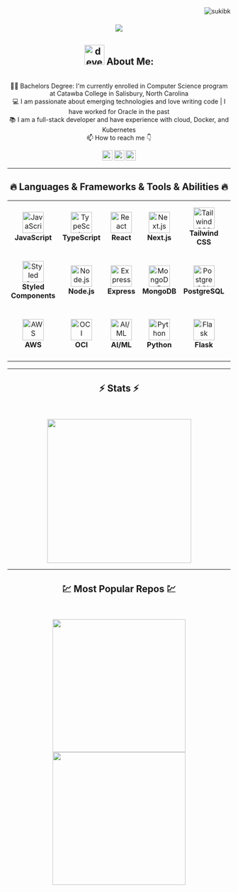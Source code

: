 <img align="right" src="https://visitor-badge.laobi.icu/badge?page_id=HalemoGPA/HalemoGPA" alt="sukibk">    
<!-- [![Typing SVG](https://readme-typing-svg.herokuapp.com?center=true&lines=This+is+HalemoGPA;Nice+to+meet+you+%F0%9F%91%8B)](https://git.io/typing-svg)       -->

<h1 align="center">
  <a href="https://git.io/typing-svg">
    <img src="https://readme-typing-svg.herokuapp.com/?lines=Hello+there+%F0%9F%91%8B;My+name+is+Marko+Sudar;Welcome+to+my+GitHub+%F0%9F%91%8B&center=true&size=30">
  </a>
</h1>
   
<h2 align="center"><img src="/images/Developer.gif" alt="developer gif"  height="45px">  About Me: </h2>
<p align="center">
  <br>
  👨‍🎓 Bachelors Degree: I'm currently enrolled in Computer Science program at Catawba College in Salisbury, North Carolina
  <br>
  💻 I am passionate about emerging technologies and love writing code | I have worked for Oracle in the past
  <br>
  📚 I am a full-stack developer and have experience with cloud, Docker, and Kubernetes
  <br>
  📫 How to reach me 👇
</p>
<p align="center"> <a href="https://www.linkedin.com/in/marko-sudar-00918221b/"><img src="https://img.shields.io/badge/linkedin-%230077B5.svg?&style=for-the-badge&logo=linkedin&logoColor=white" height=23></a> <a href="mailto:mjsudar21@catawba.edu"><img src="https://img.shields.io/badge/Gmail-D14836?style=for-the-badge&logo=gmail&logoColor=white" height=23></a>
  <!--  <a href="http://wa.me//201010147580"><img src="https://img.shields.io/badge/WhatsApp-25D366?style=for-the-badge&logo=whatsapp&logoColor=white" height=23></a> --> 
  <!-- <a href="https://www.facebook.com/halemogpa"><img src="https://img.shields.io/badge/Facebook-1877F2?style=for-the-badge&logo=facebook&logoColor=white" height=23></a> --> 
<!--   <a href="https://github.com/HalemoGPA/"><img src="https://img.shields.io/badge/GitHub-100000?style=for-the-badge&logo=github&logoColor=white" height=23></a> -->
 <!--  <a href="https://www.youtube.com/watch?v=p0uAJ6Eu4Rs"><img src="https://img.shields.io/badge/YouTube-FF0000?style=for-the-badge&logo=youtube&logoColor=white" height=23></a> -->
  <a href="https://t.me/sukibk"><img src="https://img.shields.io/badge/Telegram-2CA5E0?style=for-the-badge&logo=telegram&logoColor=white" height=23></a>
<hr>
<h2 align="center">🔥 Languages & Frameworks & Tools & Abilities 🔥</h2><be>
<table align="center">
  <tbody>
  <tr>
    <!-- JavaScript -->
    <td align="center" height="121" width="121">
      <a href="https://developer.mozilla.org/en-US/docs/Web/JavaScript" rel="nofollow">
        <img src="https://cdn.simpleicons.org/javascript" alt="JavaScript" width="48" height="48" style="max-width: 100%;">
      </a>
      <br><strong>JavaScript</strong>
    </td>
    <!-- TypeScript -->
    <td align="center" height="121" width="121">
      <a href="https://www.typescriptlang.org/" rel="nofollow">
        <img src="https://cdn.simpleicons.org/typescript" alt="TypeScript" width="48" height="48" style="max-width: 100%;">
      </a>
      <br><strong>TypeScript</strong>
    </td>
    <!-- React -->
    <td align="center" height="121" width="121">
      <a href="https://reactjs.org/" rel="nofollow">
        <img src="https://cdn.simpleicons.org/react" alt="React" width="48" height="48" style="max-width: 100%;">
      </a>
      <br><strong>React</strong>
    </td>
    <!-- Next.js -->
    <td align="center" height="121" width="121">
      <a href="https://nextjs.org/" rel="nofollow">
        <img src="https://cdn.simpleicons.org/nextdotjs" alt="Next.js" width="48" height="48" style="max-width: 100%;">
      </a>
      <br><strong>Next.js</strong>
    </td>
    <!-- Tailwind CSS -->
    <td align="center" height="121" width="121">
      <a href="https://tailwindcss.com/" rel="nofollow">
        <img src="https://cdn.simpleicons.org/tailwindcss" alt="Tailwind CSS" width="48" height="48" style="max-width: 100%;">
      </a>
      <br><strong>Tailwind CSS</strong>
    </td>
    <!-- Sass -->
    <td align="center" height="121" width="121">
      <a href="https://sass-lang.com/" rel="nofollow">
        <img src="https://cdn.simpleicons.org/sass" alt="Sass" width="48" height="48" style="max-width: 100%;">
      </a>
      <br><strong>Sass</strong>
    </td>
  </tr>
  <tr>
    <!-- Styled Components -->
    <td align="center" height="121" width="121">
      <a href="https://styled-components.com/" rel="nofollow">
        <img src="https://cdn.simpleicons.org/styledcomponents" alt="Styled Components" width="48" height="48" style="max-width: 100%;">
      </a>
      <br><strong>Styled Components</strong>
    </td>
    <!-- Node.js -->
    <td align="center" height="121" width="121">
      <a href="https://nodejs.org/" rel="nofollow">
        <img src="https://cdn.simpleicons.org/nodedotjs" alt="Node.js" width="48" height="48" style="max-width: 100%;">
      </a>
      <br><strong>Node.js</strong>
    </td>
    <!-- Express -->
    <td align="center" height="121" width="121">
      <a href="https://expressjs.com/" rel="nofollow">
        <img src="https://cdn.simpleicons.org/express" alt="Express" width="48" height="48" style="max-width: 100%;">
      </a>
      <br><strong>Express</strong>
    </td>
    <!-- MongoDB -->
    <td align="center" height="121" width="121">
      <a href="https://www.mongodb.com/" rel="nofollow">
        <img src="https://cdn.simpleicons.org/mongodb" alt="MongoDB" width="48" height="48" style="max-width: 100%;">
      </a>
      <br><strong>MongoDB</strong>
    </td>
    <!-- PostgreSQL -->
    <td align="center" height="121" width="121">
      <a href="https://www.postgresql.org/" rel="nofollow">
        <img src="https://cdn.simpleicons.org/postgresql" alt="PostgreSQL" width="48" height="48" style="max-width: 100%;">
      </a>
      <br><strong>PostgreSQL</strong>
    </td>
    <!-- Firebase -->
    <td align="center" height="121" width="121">
      <a href="https://firebase.google.com/" rel="nofollow">
        <img src="https://cdn.simpleicons.org/firebase" alt="Firebase" width="48" height="48" style="max-width: 100%;">
      </a>
      <br><strong>Firebase</strong>
    </td>
  </tr>
  <tr>
    <!-- AWS -->
    <td align="center" height="121" width="121">
      <a href="https://aws.amazon.com/" rel="nofollow">
        <img src="https://cdn.simpleicons.org/awslambda" alt="AWS" width="48" height="48" style="max-width: 100%;">
      </a>
      <br><strong>AWS</strong>
    </td>
    <!-- OCI -->
    <td align="center" height="121" width="121">
      <a href="https://www.oracle.com/cloud/" rel="nofollow">
        <img src="https://cdn.simpleicons.org/oracle" alt="OCI" width="48" height="48" style="max-width: 100%;">
      </a>
      <br><strong>OCI</strong>
    </td>
    <!-- AI/ML -->
    <td align="center" height="121" width="121">
      <a href="https://openai.com/" rel="nofollow">
        <img src="https://cdn.simpleicons.org/openai" alt="AI/ML" width="48" height="48" style="max-width: 100%;">
      </a>
      <br><strong>AI/ML</strong>
    </td>
    <!-- Python -->
    <td align="center" height="121" width="121">
      <a href="https://www.python.org/" rel="nofollow">
        <img src="https://cdn.simpleicons.org/python" alt="Python" width="48" height="48" style="max-width: 100%;">
      </a>
      <br><strong>Python</strong>
    </td>
    <!-- Flask -->
    <td align="center" height="121" width="121">
      <a href="https://flask.palletsprojects.com/" rel="nofollow">
        <img src="https://cdn.simpleicons.org/flask" alt="Flask" width="48" height="48" style="max-width: 100%;">
      </a>
      <br><strong>Flask</strong>
    </td>
    <!-- Quarkus -->
    <td align="center" height="121" width="121">
      <a href="https://quarkus.io/" rel="nofollow">
        <img src="https://cdn.simpleicons.org/quarkus" alt="Quarkus" width="48" height="48" style="max-width: 100%;">
      </a>
      <br><strong>Quarkus</strong>
    </td>
  </tr>
</tbody>
</table>
<hr>

<h2 align="center">⚡ Stats ⚡</h2>
<br>



<p align="center">
<a href="https://github.com/sukibk/">
      <img width=325  src="https://github-readme-stats.vercel.app/api/top-langs/?username=sukibk&hide=c%23,powershell,Mathematica,Ruby,Objective-C,Objective-C%2b%2b,Cuda&title_color=61dafb&text_color=ffffff&icon_color=61dafb&bg_color=20232a&langs_count=8&layout=compact&border_color=61dafb&hide_border=true" />
 </a>
</p>

<hr>
<h2 align="center">💹 Most Popular Repos 💹</h2>
<br>
<p align="center">
<a href="https://github.com/sukibk/utopia-ai/">
  <img width=300 align="center" src="https://github-readme-stats.vercel.app/api/pin/?username=sukibk&repo=utopia-ai&title_color=ffffff&text_color=c9cacc&icon_color=2bbc8a&bg_color=1d1f21" />
</a>   
  
<a href="https://github.com/sukibk/express-shop/">
  <img width=300 align="center" src="https://github-readme-stats.vercel.app/api/pin/?username=sukibk&repo=express-shop&title_color=ffffff&text_color=c9cacc&icon_color=2bbc8a&bg_color=1d1f21" />
</a>    

</p>
